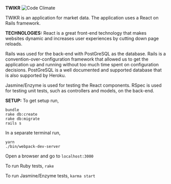 **TWIKR**
![Code Climate](https://codeclimate.com/github/seanwbrooks/twikr_using_webpacker.png)

TWIKR is an application for market data. The application uses a React on Rails framework.

**TECHNOLOGIES:**
React is a great front-end technology that makes websites dynamic and increases user experiences by cutting down page reloads.

Rails was used for the back-end with PostGreSQL as the database. Rails is a convention-over-configuration framework that allowed us to get the application up and running without too much time spent on configuration decisions. PostGreSQL is a well documented and supported database that is also supported by Heroku.

Jasmine/Enzyme is used for testing the React components. RSpec is used for testing unit tests, such as controllers and models, on the back-end.

**SETUP:**
To get setup run,
```
bundle
rake db:create
rake db:migrate
rails s
```

In a separate terminal run,
```
yarn
./bin/webpack-dev-server
```

Open a browser and go to `localhost:3000`

To run Ruby tests,
`rake`

To run Jasmine/Enzyme tests,
`karma start`
